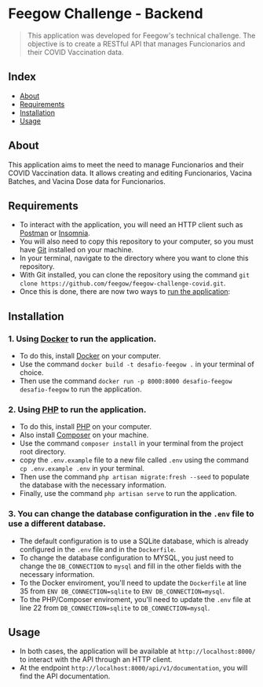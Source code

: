 # Feegow Challenge - Backend

> This application was developed for Feegow's technical challenge. The objective is to create a RESTful API that manages Funcionarios and their COVID Vaccination data.

## Index

- [About](#about)
- [Requirements](#requirements)
- [Installation](#installation)
- [Usage](#usage)

## About

This application aims to meet the need to manage Funcionarios and their COVID Vaccination data. It allows creating and editing Funcionarios, Vacina Batches, and Vacina Dose data for Funcionarios.

## Requirements

- To interact with the application, you will need an HTTP client such as [Postman](https://www.postman.com/) or [Insomnia](https://insomnia.rest/).
- You will also need to copy this repository to your computer, so you must have [Git](https://git-scm.com/downloads) installed on your machine.
- In your terminal, navigate to the directory where you want to clone this repository.
- With Git installed, you can clone the repository using the command `git clone https://github.com/feegow/feegow-challenge-covid.git`.
- Once this is done, there are now two ways to [run the application](#installation):

## Installation

### 1. Using [Docker](https://docs.docker.com/get-started/) to run the application.
- To do this, install [Docker](https://docs.docker.com/desktop/) on your computer.
- Use the command `docker build -t desafio-feegow .` in your terminal of choice.
- Then use the command `docker run -p 8000:8000 desafio-feegow desafio-feegow` to run the application.

### 2. Using [PHP](https://www.php.net/docs.php) to run the application.
- To do this, install [PHP](https://www.php.net/downloads) on your computer.
- Also install [Composer](https://getcomposer.org/download/) on your machine.
- Use the command `composer install` in your terminal from the project root directory.
- copy the `.env.example` file to a new file called `.env` using the command `cp .env.example .env` in your terminal.
- Then use the command `php artisan migrate:fresh --seed` to populate the database with the necessary information.
- Finally, use the command `php artisan serve` to run the application.

### 3. You can change the database configuration in the `.env` file to use a different database.
- The default configuration is to use a SQLite database, which is already configured in the `.env` file and in the `Dockerfile`.
- To change the database configuration to MYSQL, you just need to change the `DB_CONNECTION` to `mysql` and fill in the other fields with the necessary information.
- To the Docker enviroment, you'll need to update the `Dockerfile` at line 35 from `ENV DB_CONNECTION=sqlite` to `ENV DB_CONNECTION=mysql`.
- To the PHP/Composer enviroment, you'll need to update the `.env` file at line 22 from `DB_CONNECTION=sqlite` to `DB_CONNECTION=mysql`.

## Usage

- In both cases, the application will be available at `http://localhost:8000/` to interact with the API through an HTTP client.
- At the endpoint `http://localhost:8000/api/v1/documentation`, you will find the API documentation.
